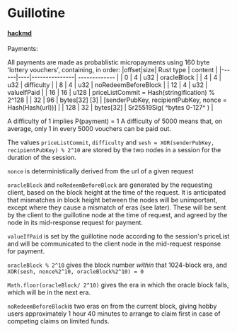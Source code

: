 # Guillotine


#### [hackmd](https://hackmd.io/jewLA-GkQQGFD5wEQX3vFA?both)



Payments:

All payments are made as probablistic micropayments using 160 byte 'lottery vouchers', containing, in order:
|offset|size|    Rust type  |    content    |
|------|----|---------------| ------------- |
|  0   | 4  |      u32      |  oracleBlock  |
|  4   | 4  |      u32      |  difficulty   |
|  8   | 4  |      u32      | noRedeemBeforeBlock |
| 12   | 4  |      u32      | valueIfPaid   |
| 16   | 16 |      u128     | priceListCommit = Hash(stringification) % 2^128 |
| 32   | 96 | bytes[32] [3] | [senderPubKey, recipientPubKey, nonce = Hash(Hash(url))]  |
| 128  | 32 |   bytes[32]   | Sr25519Sig( ^bytes 0-127^ )  |

A difficulty of 1 implies P(payment) = 1
A difficulty of 5000 means that, on average, only 1 in every 5000 vouchers can be paid out.


The values `priceListCommit`, `difficulty` and `sesh = XOR(senderPubKey, recipientPubKey) % 2^10` are stored by the two nodes in a session for the duration of the session.

`nonce` is deterministically derived from the url of a given request

`oracleBlock` and `noRedeemBeforeBlock` are generated by the requesting client, based on the block height at the time of the request. It is anticipated that mismatches in block height between the nodes will be unimportant, except where they cause a mismatch of eras (see later). These will be sent by the client to the guillotine node at the time of request, and agreed by the node in its mid-response request for payment.

`valueIfPaid` is set by the guillotine node according to the session's priceList and will be communicated to the client node in the mid-request response for payment.

`oracleBlock % 2^10` gives the block number _within_ that 1024-block era, and `XOR(sesh, nonce%2^10, oracleBlock%2^10) = 0`

`Math.floor(oracleBlock/ 2^10)` gives the era in which the oracle block falls, which will be in the next era.

`noRedeemBeforeBlock`is two eras on from the current block, giving hobby users approximately 1 hour 40 minutes to arrange to claim first in case of competing claims on limited funds.



